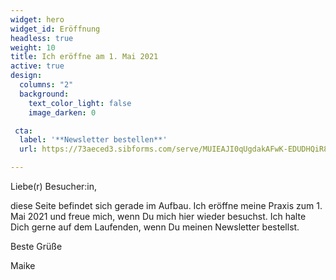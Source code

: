 ```yaml
---
widget: hero
widget_id: Eröffnung
headless: true
weight: 10
title: Ich eröffne am 1. Mai 2021
active: true
design:
  columns: "2"
  background:
    text_color_light: false
    image_darken: 0

 cta:
  label: '**Newsletter bestellen**'
  url: https://73aeced3.sibforms.com/serve/MUIEAJI0qUgdakAFwK-EDUDHQiR84XQfhxx0-rwE21d-OOdVyRrCfJaVrXrWz-bULweFv_c9tXnuqF6KyY5oAwtwRQk7Qd800c-txIIiHEDyDLpz1sS8kaw585mehrLatmNQSq6cVk1blj4Py-vZkLpL-jEzy_WUuCVgo-IkdMwSnHA_vWpUyM5eSyL5w-5Jn4KgEBLjjg3QVVM1

---
```

Liebe(r) Besucher:in,

diese Seite befindet sich gerade im Aufbau. Ich eröffne meine Praxis zum 1. Mai 2021 und freue mich, wenn Du mich hier wieder besuchst. Ich halte Dich gerne auf dem Laufenden, wenn Du meinen Newsletter bestellst.

Beste Grüße

Maike



